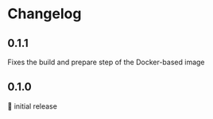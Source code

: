 # Changelog

## 0.1.1

Fixes the build and prepare step of the Docker-based image

## 0.1.0

:baby: initial release
